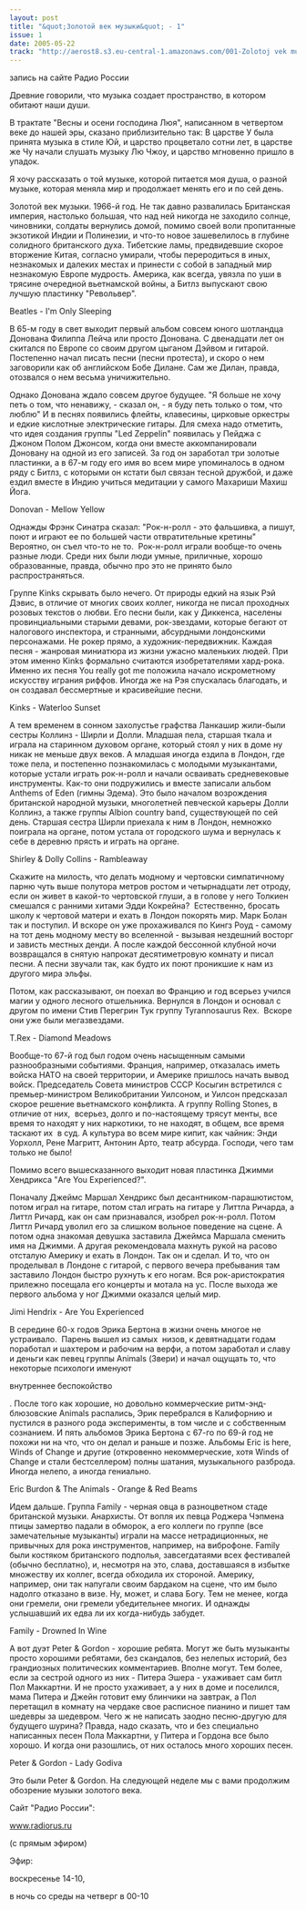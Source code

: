 ```yaml
---
layout: post
title: "&quot;Золотой век музыки&quot; - 1"
issue: 1
date: 2005-05-22
track: "http://aerost8.s3.eu-central-1.amazonaws.com/001-Zolotoj vek muzyki - 1.mp3"
---
```


запись на сайте Радио России

Древние говорили, что музыка создает пространство, в котором обитают наши души.

В трактате "Весны и осени господина Люя", написанном в четвертом веке до нашей эры, сказано приблизительно так: В царстве У была принята музыка в стиле Юй, и царство процветало сотни лет, в царстве же Чу начали слушать музыку Лю Чжоу, и царство мгновенно пришло в упадок.

Я хочу рассказать о той музыке, которой питается моя душа, о разной музыке, которая меняла мир и продолжает менять его и по сей день.

Золотой век музыки. 1966-й год. Не так давно развалилась Британская империя, настолько большая, что над ней никогда не заходило солнце, чиновники, солдаты вернулись домой, помимо своей воли пропитанные экзотикой Индии и Полинезии, и что-то новое зашевелилось в глубине солидного британского духа. Тибетские ламы, предвидевшие скорое вторжение Китая, согласно умирали, чтобы переродиться в иных, незнакомых и далеких местах и принести с собой в западный мир незнакомую Европе мудрость. Америка, как всегда, увязла по уши в трясине очередной вьетнамской войны, а Битлз выпускают свою лучшую пластинку "Револьвер".

Beatles - I'm Only Sleeping

В 65-м году в свет выходит первый альбом совсем юного шотландца Донована Филиппа Лейча или просто Донована. С двенадцати лет он скитался по Европе со своим другом цыганом Дэйвом и гитарой. Постепенно начал писать песни (песни протеста), и скоро о нем заговорили как об английском Бобе Дилане. Сам же Дилан, правда, отозвался о нем весьма уничижительно.

Однако Донована ждало совсем другое будущее. "Я больше не хочу петь о том, что ненавижу, - сказал он, - я буду петь только о том, что люблю" И в песнях появились флейты, клавесины, цирковые оркестры и едкие кислотные электрические гитары. Для смеха надо отметить, что идея создания группы "Led Zeppelin" появилась у Пейджа с Джоном Полом Джонсом, когда они вместе аккомпанировали Доновану на одной из его записей. За год он заработал три золотые пластинки, а в 67-м году его имя во всем мире упоминалось в одном ряду с Битлз, с которыми он кстати был связан тесной дружбой, и даже ездил вместе в Индию учиться медитации у самого Махариши Махиш Йога.

Donovan - Mellow Yellow

Однажды Фрэнк Синатра сказал: "Рок-н-ролл - это фальшивка, а пишут, поют и играют ее по большей части отвратительные кретины" Вероятно, он съел что-то не то.  Рок-н-ролл играли вообще-то очень разные люди. Среди них были люди умные, приличные, хорошо образованные, правда, обычно про это не принято было распространяться.

Группе Kinks скрывать было нечего. От природы едкий на язык Рэй Дэвис, в отличие от многих своих коллег, никогда не писал проходных розовых текстов о любви. Его песни были, как у Диккенса, населены провинциальными старыми девами, рок-звездами, которые бегают от налогового инспектора, и странными, абсурдными лондонскими персонажами. Не рокер прямо, а художник-передвижник. Каждая песня - жанровая миниатюра из жизни ужасно маленьких людей. При этом именно Kinks формально считаются изобретателями хард-рока. Именно их песня You really got me положила начало искрометному искусству играния риффов. Иногда же на Рэя спускалась благодать, и он создавал бессмертные и красивейшие песни.

Kinks - Waterloo Sunset

А тем временем в сонном захолустье графства Ланкашир жили-были сестры Коллинз - Ширли и Долли. Младшая пела, старшая ткала и играла на старинном духовом органе, который стоял у них в доме ну никак не меньше двух веков. А младшая иногда ездила в Лондон, где тоже пела, и постепенно познакомилась с молодыми музыкантами, которые устали играть рок-н-ролл и начали осваивать средневековые инструменты. Как-то они подружились и вместе записали альбом Anthems of Eden (гимны Эдема). Это было началом возрождения британской народной музыки, многолетней певческой карьеры Долли Коллинз, а также группы Albion country band, существующей по сей день. Старшая сестра Ширли приехала к ним в Лондон, немножко поиграла на органе, потом устала от городского шума и вернулась к себе в деревню прясть и играть на органе.

Shirley & Dolly Collins - Rambleaway

Скажите на милость, что делать модному и чертовски симпатичному парню чуть выше полутора метров ростом и четырнадцати лет отроду, если он живет в какой-то чертовской глуши, а в голове у него Толкиен смешался с ранними хитами Эдди Кокрейна?  Естественно, бросать школу к чертовой матери и ехать в Лондон покорять мир. Марк Болан так и поступил. И вскоре он уже прохаживался по Кингз Роуд - самому на тот день модному месту во вселенной - вызывая нездешний восторг и зависть местных денди. А после каждой бессонной клубной ночи возвращался в снятую напрокат десятиметровую комнату и писал песни. А песни звучали так, как будто их поют проникшие к нам из другого мира эльфы.

Потом, как рассказывают, он поехал во Францию и год всерьез учился магии у одного лесного отшельника. Вернулся в Лондон и основал с другом по имени Стив Перегрин Тук группу Tyrannosaurus Rex.  Вскоре они уже были мегазвездами.

T.Rex - Diamond Meadows

Вообще-то 67-й год был годом очень насыщенным самыми разнообразными событиями. Франция, например, отказалась иметь войска НАТО на своей территории, и Америке пришлось начать вывод войск. Председатель Совета министров СССР Косыгин встретился с премьер-министром Великобритании Уилсоном, и Уилсон предсказал скорое решение вьетнамского конфликта. А группу Rolling Stones, в отличие от них,  всерьез, долго и по-настоящему трясут менты, все время то находят у них наркотики, то не находят, в общем, все время таскают их  в суд. А культура во всем мире кипит, как чайник: Энди Уорхолл, Рене Магритт, Антонин Арто, театр абсурда. Господи, чего там только не было!

Помимо всего вышесказанного выходит новая пластинка Джимми Хендрикса "Are You Experienced?".

Поначалу Джеймс Маршал Хендрикс был десантником-парашютистом, потом играл на гитаре, потом стал играть на гитаре у Литтла Ричарда, а Литтл Ричард, как он сам признавался, изобрел рок-н-ролл. Потом Литтл Ричард уволил его за слишком вольное поведение на сцене. А потом одна знакомая девушка заставила Джеймса Маршала сменить имя на Джимми. А другая рекомендовала махнуть рукой на расово отсталую Америку и ехать в Лондон. Так он и сделал. И то, что он проделывал в Лондоне с гитарой, с первого вечера пребывания там заставило Лондон быстро рухнуть к его ногам. Вся рок-аристократия прилежно посещала его концерты и мотала на ус. После выхода же первого альбома у ног Джимми оказался целый мир.

Jimi Hendrix - Are You Experienced

В середине 60-х годов Эрика Бертона в жизни очень многое не устраивало.  Парень вышел из самых  низов, к девятнадцати годам поработал и шахтером и рабочим на верфи, а потом заработал и славу и деньги как певец группы Animals (Звери) и начал ощущать то, что некоторые психологи именуют

внутреннее беспокойство

. После того как хорошие, но довольно коммерческие ритм-энд-блюзовские Animals распались, Эрик перебрался в Калифорнию и пустился в разного рода эксперименты, в том числе и с собственным сознанием. И пять альбомов Эрика Бертона с 67-го по 69-й год не похожи ни на что, что он делал и раньше и позже. Альбомы Eric is here, Winds of Change и другие (откровенно некоммерческие, хотя Winds of Change и стали бестселлером) полны шатания, музыкального разброда. Иногда нелепо, а иногда гениально.

Eric Burdon & The Animals - Orange & Red Beams

Идем дальше. Группа Family - черная овца в разноцветном стаде британской музыки. Анархисты. От вопля их певца Роджера Чэпмена птицы замертво падали в обморок, а его коллеги по группе (все замечательные музыканты) играли на массе нетрадиционных, не привычных для рока инструментов, например, на виброфоне. Family были костяком британского подполья, завсегдатаями всех фестивалей (обычно бесплатно), и, несмотря на это, слава, доставшаяся в избытке множеству их коллег, всегда обходила их стороной. Америку, например, они так напугали своим бардаком на сцене, что им было надолго отказано в визе. Ну, может, и слава Богу. Тем не менее, когда они гремели, они гремели убедительнее многих. И однажды услышавший их едва ли их когда-нибудь забудет.

Family - Drowned In Wine

А вот дуэт Peter & Gordon - хорошие ребята. Могут же быть музыканты просто хорошими ребятами, без скандалов, без нелепых историй, без грандиозных политических комментариев. Вполне могут. Тем более, если за сестрой одного из них - Питера Эшера - ухаживает сам битл Пол Маккартни. И не просто ухаживает, а у них в доме и поселился, мама Питера и Джейн готовит ему блинчики на завтрак, а Пол перетащил в комнату на чердаке свое расписное пианино и пишет там шедевры за шедевром. Чего ж не написать заодно песню-другую для будущего шурина? Правда, надо сказать, что и без специально написанных песен Пола Маккартни, у Питера и Гордона все было хорошо. И когда они разошлись, от них осталось много хороших песен.

Peter & Gordon - Lady Godiva

Это были Peter & Gordon. На следующей неделе мы с вами продолжим обозрение музыки золотого века.

Сайт "Радио России":

www.radiorus.ru

(с прямым эфиром)

Эфир:

воскресенье 14-10,

в ночь со среды на четверг в 00-10
